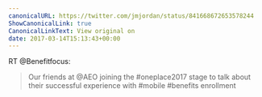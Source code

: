 ```yaml
---
canonicalURL: https://twitter.com/jmjordan/status/841668672653578244
ShowCanonicalLink: true
CanonicalLinkText: View original on
date: 2017-03-14T15:13:43+00:00
---
```

RT @Benefitfocus:
> Our friends at @AEO joining the #oneplace2017 stage to talk about their successful experience with #mobile #benefits enrollment